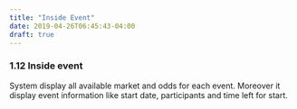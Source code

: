 ```yaml
---
title: "Inside Event"
date: 2019-04-26T06:45:43-04:00
draft: true
---
```


### 1.12 Inside event

System display all available market and odds for each event. Moreover it display event information like start date, participants and time left for start.
